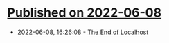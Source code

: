 # [Published on 2022-06-08](index.md)

* [2022-06-08, 16:26:08](https://news.ycombinator.com/item?id=31669762) - [The End of Localhost](https://dx.tips/the-end-of-localhost)
